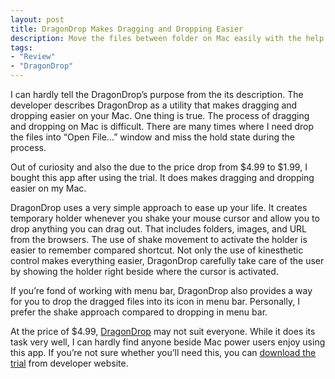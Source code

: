 ```yaml
---
layout: post
title: DragonDrop Makes Dragging and Dropping Easier
description: Move the files between folder on Mac easily with the help of DragonDrop.
tags:
- "Review"
- "DragonDrop"
---
```

I can hardly tell the DragonDrop’s purpose from the its description. The developer describes DragonDrop as a utility that makes dragging and dropping easier on your Mac. One thing is true. The process of dragging and dropping on Mac is difficult. There are many times where I need drop the files into “Open File…” window and miss the hold state during the process.

<!--more-->

Out of curiosity and also the due to the price drop from $4.99 to $1.99, I bought this app after using the trial. It does makes dragging and dropping easier on my Mac.

DragonDrop uses a very simple approach to ease up your life. It creates temporary holder whenever you shake your mouse cursor and allow you to drop anything you can drag out. That includes folders, images, and URL from the browsers. The use of shake movement to activate the holder is easier to remember compared shortcut. Not only the use of kinesthetic control makes everything easier, DragonDrop carefully take care of the user by showing the holder right beside where the cursor is activated.

If you’re fond of working with menu bar, DragonDrop also provides a way for you to drop the dragged files into its icon in menu bar. Personally, I prefer the shake approach compared to dropping in menu bar.

At the price of $4.99, [DragonDrop](https://itunes.apple.com/us/app/dragondrop/id499148234?mt=12&uo=4&at=11ld6n&ct=dragondrop "DragonDrop") may not suit everyone. While it does its task very well, I can hardly find anyone beside Mac power users enjoy using this app. If you’re not sure whether you’ll need this, you can [download the trial](http://shinyplasticbag.com/ "DragonDrop, from ShinyPlasticBag") from developer website.
